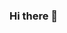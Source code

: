 ### Hi there 👋

<!--
![Anurag's GitHub stats](https://github-readme-stats.vercel.app/api?username=FranciscoLopes21&show=reviews,discussions_started,discussions_answered,prs_merged,prs_merged_percentage)
[![Top Langs](https://github-readme-stats.vercel.app/api/top-langs/?username=FranciscoLopes21)](https://github.com/FranciscoLopes21/github-readme-stats)
![Top Langs](https://github-readme-stats.vercel.app/api/top-langs/?username=FranciscoLopes21&langs_count=10)


**FranciscoLopes21/FranciscoLopes21** is a ✨ _special_ ✨ repository because its `README.md` (this file) appears on your GitHub profile.

Here are some ideas to get you started:

- 🔭 I’m currently working on ...
- 🌱 I’m currently learning ...
- 👯 I’m looking to collaborate on ...
- 🤔 I’m looking for help with ...
- 💬 Ask me about ...
- 📫 How to reach me: ...
- 😄 Pronouns: ...
- ⚡ Fun fact: ...
-->
